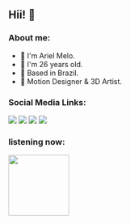## Hii! 🥰

<h3>About me:</h3>
<ul>
  <li>🦄 I'm Ariel Melo.</li>
  <li>🌈 I'm 26 years old.</li>
  <li>🏡 Based in Brazil.</li>
  <li>🎨 Motion Designer & 3D Artist.</li>
</ul>

<h3>Social Media Links:</h3>
<div>
  <!-- BEHANCE -->
  <a href="https://www.behance.net/arielgmelo" alt="Behance"> 
  <img src="https://img.shields.io/badge/Behance-1769ff?style=for-the-badge&logo=behance&logoColor=white"/></a>
  <!-- INSTAGRAM -->
  <a href="https://www.instagram.com/arielgmelo" alt="Instagram"> 
  <img src="https://img.shields.io/badge/Instagram-%23E4405F.svg?style=for-the-badge&logo=Instagram&logoColor=white"/></a>
  <!-- X -->
  <a href="https://www.x.com/arielgmelo" alt="X"> 
  <img src="https://img.shields.io/badge/X-%231DA1F2.svg?style=for-the-badge&logo=X&logoColor=white"/></a>
  <!-- TWITCH -->
  <a href="https://www.twitch.tv/arielgmelo" alt="Twitch">
  <img src="https://img.shields.io/badge/Twitch-%239146FF.svg?style=for-the-badge&logo=Twitch&logoColor=white"/></a>
</div>

<h3>listening now:</h3>
<div>
  <img height="120em" src="https://spotify-github-profile.vercel.app/api/view?uid=a24wdiyu90y2tk6m686oe6778&cover_image=true&theme=natemoo-re&show_offline=false&background_color=121212&interchange=true&bar_color=bcb2d5&bar_color_cover=true"/>
</div>
